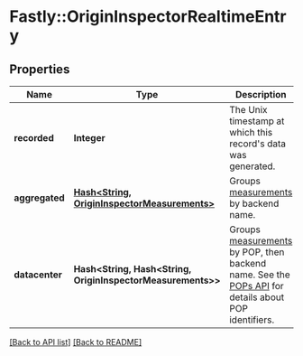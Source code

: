 # Fastly::OriginInspectorRealtimeEntry

## Properties

| Name | Type | Description | Notes |
| ---- | ---- | ----------- | ----- |
| **recorded** | **Integer** | The Unix timestamp at which this record&#39;s data was generated. | [optional] |
| **aggregated** | [**Hash&lt;String, OriginInspectorMeasurements&gt;**](OriginInspectorMeasurements.md) | Groups [measurements](#measurements-data-model) by backend name. | [optional] |
| **datacenter** | **Hash&lt;String, Hash&lt;String, OriginInspectorMeasurements&gt;&gt;** | Groups [measurements](#measurements-data-model) by POP, then backend name. See the [POPs API](https://www.fastly.com/documentation/reference/api/utils/pops/) for details about POP identifiers. | [optional] |

[[Back to API list]](../../README.md#endpoints) [[Back to README]](../../README.md)

